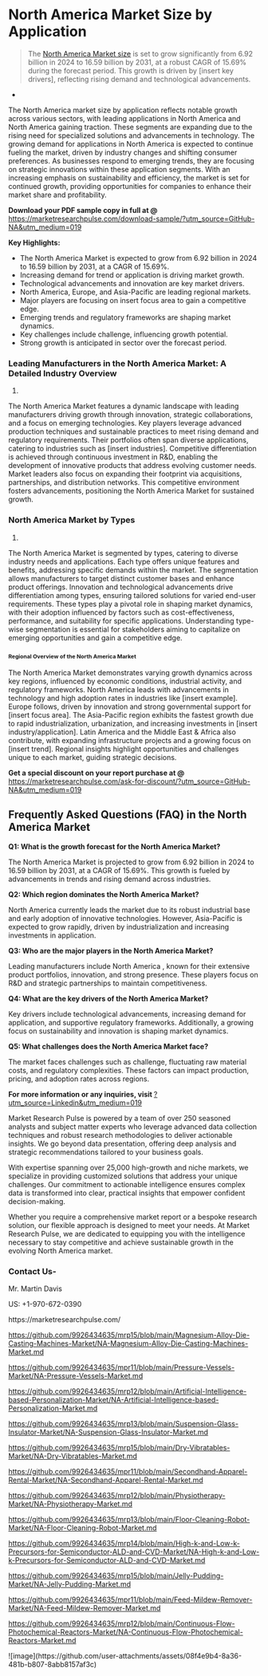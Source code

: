 <h1>North America  Market&nbsp;Size by Application</h1><blockquote><p>The <a href="https://marketresearchpulse.com/download-sample/?utm_source=GitHub-NA&amp;utm_medium=019">North America  Market size</a> is set to grow significantly from 6.92 billion in 2024 to 16.59 billion by 2031, at a robust CAGR of 15.69% during the forecast period. This growth is driven by [insert key drivers], reflecting rising demand and technological advancements.</p></blockquote><ul><li></li></ul><p>The North America  market size by application reflects notable growth across various sectors, with leading applications in North America  and North America  gaining traction. These segments are expanding due to the rising need for specialized solutions and advancements in technology. The growing demand for applications in North America  is expected to continue fueling the market, driven by industry changes and shifting consumer preferences. As businesses respond to emerging trends, they are focusing on strategic innovations within these application segments. With an increasing emphasis on sustainability and efficiency, the market is set for continued growth, providing opportunities for companies to enhance their market share and profitability.</p><p><strong>Download your PDF sample copy in full at @ </strong><a href="https://marketresearchpulse.com/download-sample/?utm_source=GitHub-NA&amp;utm_medium=019">https://marketresearchpulse.com/download-sample/?utm_source=GitHub-NA&amp;utm_medium=019</a></p><p><strong>Key Highlights: </strong></p><ul><li>The North America  Market is expected to grow from 6.92 billion in 2024 to 16.59 billion by 2031, at a CAGR of 15.69%.</li><li>Increasing demand for trend or application is driving market growth.</li><li>Technological advancements and innovation are key market drivers.</li><li>North America, Europe, and Asia-Pacific are leading regional markets.</li><li>Major players are focusing on insert focus area to gain a competitive edge.</li><li>Emerging trends and regulatory frameworks are shaping market dynamics.</li><li>Key challenges include challenge, influencing growth potential.</li><li>Strong growth is anticipated in sector over the forecast period.</li></ul><h3>Leading Manufacturers in the North America  Market: A Detailed Industry Overview</h3><ol><li></li></ol><div class="flex max-w-full flex-col flex-grow"><div class="min-h-8 text-message flex w-full flex-col items-end gap-2 whitespace-normal break-words [.text-message+&amp;]:mt-5" dir="auto" data-message-author-role="assistant" data-message-id="fd8432e4-4910-450d-b182-61b7bfb0a01f" data-message-model-slug="gpt-4o"><div class="flex w-full flex-col gap-1 empty:hidden first:pt-[3px]"><div class="markdown prose w-full break-words dark:prose-invert light"><p>The North America  Market features a dynamic landscape with leading manufacturers driving growth through innovation, strategic collaborations, and a focus on emerging technologies. Key players leverage advanced production techniques and sustainable practices to meet rising demand and regulatory requirements. Their portfolios often span diverse applications, catering to industries such as [insert industries]. Competitive differentiation is achieved through continuous investment in R&amp;D, enabling the development of innovative products that address evolving customer needs. Market leaders also focus on expanding their footprint via acquisitions, partnerships, and distribution networks. This competitive environment fosters advancements, positioning the North America  Market for sustained growth.</p></div></div></div></div><h3>North America  Market by Types</h3><ol><li></li></ol><div class="flex max-w-full flex-col flex-grow"><div class="min-h-8 text-message flex w-full flex-col items-end gap-2 whitespace-normal break-words [.text-message+&amp;]:mt-5" dir="auto" data-message-author-role="assistant" data-message-id="084470be-0bb7-4664-bddf-5156b4f41249" data-message-model-slug="gpt-4o-mini"><div class="flex w-full flex-col gap-1 empty:hidden first:pt-[3px]"><div class="markdown prose w-full break-words dark:prose-invert light"><p>The North America  Market is segmented by types, catering to diverse industry needs and applications. Each type offers unique features and benefits, addressing specific demands within the market. The segmentation allows manufacturers to target distinct customer bases and enhance product offerings. Innovation and technological advancements drive differentiation among types, ensuring tailored solutions for varied end-user requirements. These types play a pivotal role in shaping market dynamics, with their adoption influenced by factors such as cost-effectiveness, performance, and suitability for specific applications. Understanding type-wise segmentation is essential for stakeholders aiming to capitalize on emerging opportunities and gain a competitive edge.</p></div></div></div></div><h3><span style="font-size: 11px;">Regional Overview of the North America  Market</span></h3><div class="flex max-w-full flex-col flex-grow"><div class="min-h-8 text-message flex w-full flex-col items-end gap-2 whitespace-normal break-words [.text-message+&amp;]:mt-5" dir="auto" data-message-author-role="assistant" data-message-id="e9038762-ce64-4e30-91c9-9bd413514231" data-message-model-slug="gpt-4o-mini"><div class="flex w-full flex-col gap-1 empty:hidden first:pt-[3px]"><div class="markdown prose w-full break-words dark:prose-invert light"><p>The North America  Market demonstrates varying growth dynamics across key regions, influenced by economic conditions, industrial activity, and regulatory frameworks. North America leads with advancements in technology and high adoption rates in industries like [insert example]. Europe follows, driven by innovation and strong governmental support for [insert focus area]. The Asia-Pacific region exhibits the fastest growth due to rapid industrialization, urbanization, and increasing investments in [insert industry/application]. Latin America and the Middle East &amp; Africa also contribute, with expanding infrastructure projects and a growing focus on [insert trend]. Regional insights highlight opportunities and challenges unique to each market, guiding strategic decisions.</p></div></div></div></div><p><strong>Get a special discount on your report purchase at @ </strong><a href="https://marketresearchpulse.com/ask-for-discount/?utm_source=GitHub-NA&amp;utm_medium=019">https://marketresearchpulse.com/ask-for-discount/?utm_source=GitHub-NA&amp;utm_medium=019</a></p><h2>Frequently Asked Questions (FAQ) in the North America  Market</h2><p><strong>Q1: What is the growth forecast for the North America  Market?</strong></p><p>The North America  Market is projected to grow from 6.92 billion in 2024 to 16.59 billion by 2031, at a CAGR of 15.69%. This growth is fueled by advancements in trends and rising demand across industries.</p><p><strong>Q2: Which region dominates the North America  Market?</strong></p><p>North America currently leads the market due to its robust industrial base and early adoption of innovative technologies. However, Asia-Pacific is expected to grow rapidly, driven by industrialization and increasing investments in application.</p><p><strong>Q3: Who are the major players in the North America  Market?</strong></p><p>Leading manufacturers include North America , known for their extensive product portfolios, innovation, and strong presence. These players focus on R&amp;D and strategic partnerships to maintain competitiveness.</p><p><strong>Q4: What are the key drivers of the North America  Market?</strong></p><p>Key drivers include technological advancements, increasing demand for application, and supportive regulatory frameworks. Additionally, a growing focus on sustainability and innovation is shaping market dynamics.</p><p><strong>Q5: What challenges does the North America  Market face?</strong></p><p>The market faces challenges such as challenge, fluctuating raw material costs, and regulatory complexities. These factors can impact production, pricing, and adoption rates across regions.</p><p><strong>For more information or any inquiries, visit&nbsp;</strong><a href="?utm_source=Linkedin&utm_medium=019">?utm_source=Linkedin&utm_medium=019</a></p><p>Market Research Pulse is powered by a team of over 250 seasoned analysts and subject matter experts who leverage advanced data collection techniques and robust research methodologies to deliver actionable insights. We go beyond data presentation, offering deep analysis and strategic recommendations tailored to your business goals.</p><p>With expertise spanning over 25,000 high-growth and niche markets, we specialize in providing customized solutions that address your unique challenges. Our commitment to actionable intelligence ensures complex data is transformed into clear, practical insights that empower confident decision-making.</p><p>Whether you require a comprehensive market report or a bespoke research solution, our flexible approach is designed to meet your needs. At Market Research Pulse, we are dedicated to equipping you with the intelligence necessary to stay competitive and achieve sustainable growth in the evolving North America  market.</p><h3><strong>Contact Us-</strong></h3><p>Mr. Martin Davis</p><p>US: +1-970-672-0390</p><p>https://marketresearchpulse.com/</p><p><a href="https://github.com/9926434635/mrp15/blob/main/Magnesium-Alloy-Die-Casting-Machines-Market/NA-Magnesium-Alloy-Die-Casting-Machines-Market.md">https://github.com/9926434635/mrp15/blob/main/Magnesium-Alloy-Die-Casting-Machines-Market/NA-Magnesium-Alloy-Die-Casting-Machines-Market.md</a></p><p><a href="https://github.com/9926434635/mpr11/blob/main/Pressure-Vessels-Market/NA-Pressure-Vessels-Market.md">https://github.com/9926434635/mpr11/blob/main/Pressure-Vessels-Market/NA-Pressure-Vessels-Market.md</a></p><p><a href="https://github.com/9926434635/mrp12/blob/main/Artificial-Intelligence-based-Personalization-Market/NA-Artificial-Intelligence-based-Personalization-Market.md">https://github.com/9926434635/mrp12/blob/main/Artificial-Intelligence-based-Personalization-Market/NA-Artificial-Intelligence-based-Personalization-Market.md</a></p><p><a href="https://github.com/9926434635/mrp13/blob/main/Suspension-Glass-Insulator-Market/NA-Suspension-Glass-Insulator-Market.md">https://github.com/9926434635/mrp13/blob/main/Suspension-Glass-Insulator-Market/NA-Suspension-Glass-Insulator-Market.md</a></p><p><a href="https://github.com/9926434635/mrp15/blob/main/Dry-Vibratables-Market/NA-Dry-Vibratables-Market.md">https://github.com/9926434635/mrp15/blob/main/Dry-Vibratables-Market/NA-Dry-Vibratables-Market.md</a></p><p><a href="https://github.com/9926434635/mpr11/blob/main/Secondhand-Apparel-Rental-Market/NA-Secondhand-Apparel-Rental-Market.md">https://github.com/9926434635/mpr11/blob/main/Secondhand-Apparel-Rental-Market/NA-Secondhand-Apparel-Rental-Market.md</a></p><p><a href="https://github.com/9926434635/mrp12/blob/main/Physiotherapy-Market/NA-Physiotherapy-Market.md">https://github.com/9926434635/mrp12/blob/main/Physiotherapy-Market/NA-Physiotherapy-Market.md</a></p><p><a href="https://github.com/9926434635/mrp13/blob/main/Floor-Cleaning-Robot-Market/NA-Floor-Cleaning-Robot-Market.md">https://github.com/9926434635/mrp13/blob/main/Floor-Cleaning-Robot-Market/NA-Floor-Cleaning-Robot-Market.md</a></p><p><a href="https://github.com/9926434635/mrp14/blob/main/High-k-and-Low-k-Precursors-for-Semiconductor-ALD-and-CVD-Market/NA-High-k-and-Low-k-Precursors-for-Semiconductor-ALD-and-CVD-Market.md">https://github.com/9926434635/mrp14/blob/main/High-k-and-Low-k-Precursors-for-Semiconductor-ALD-and-CVD-Market/NA-High-k-and-Low-k-Precursors-for-Semiconductor-ALD-and-CVD-Market.md</a></p><p><a href="https://github.com/9926434635/mrp15/blob/main/Jelly-Pudding-Market/NA-Jelly-Pudding-Market.md">https://github.com/9926434635/mrp15/blob/main/Jelly-Pudding-Market/NA-Jelly-Pudding-Market.md</a></p><p><a href="https://github.com/9926434635/mpr11/blob/main/Feed-Mildew-Remover-Market/NA-Feed-Mildew-Remover-Market.md">https://github.com/9926434635/mpr11/blob/main/Feed-Mildew-Remover-Market/NA-Feed-Mildew-Remover-Market.md</a></p><p><a href="https://github.com/9926434635/mrp12/blob/main/Continuous-Flow-Photochemical-Reactors-Market/NA-Continuous-Flow-Photochemical-Reactors-Market.md">https://github.com/9926434635/mrp12/blob/main/Continuous-Flow-Photochemical-Reactors-Market/NA-Continuous-Flow-Photochemical-Reactors-Market.md</a></p>
![image](https://github.com/user-attachments/assets/08f4e9b4-8a36-481b-b807-8abb8157af3c)
